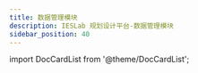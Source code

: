 ```yaml
---
title: 数据管理模块
description: IESLab 规划设计平台-数据管理模块
sidebar_position: 40
---
```



import DocCardList from '@theme/DocCardList';

<DocCardList />